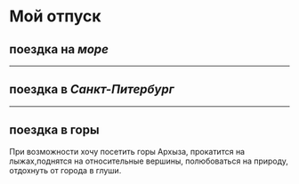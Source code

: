 # Мой отпуск

## поездка на *море*
---
## поездка в _Санкт-Питербург_
---
## поездка в **горы**

При возможности хочу посетить горы Архыза, прокатится на лыжах,поднятся на относительные вершины, полюбоваться на природу, отдохнуть от города в глуши. 